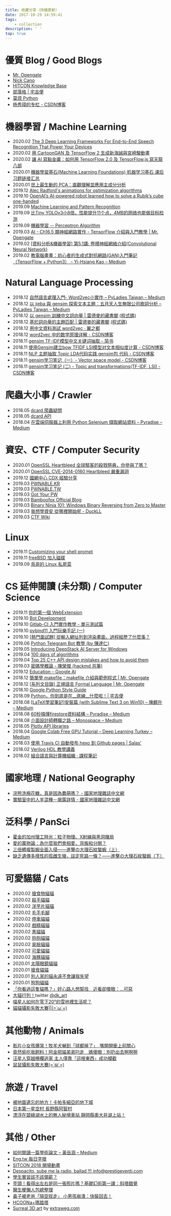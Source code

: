 ```yaml
---
title: 收藏分享（持續更新）
date: 2017-10-29 14:59:41
tags: 
    - collection
description: ' '
top: true
---
```


# 優質 Blog / Good Blogs

- [Mr. Opengate](http://mropengate.blogspot.com/)
- [Nick Cano](https://nickcano.com/)
- [HITCON Knowledge Base](https://kb.hitcon.org/)
- [部落格 | 宅吉便](https://aji.tw/)
- [莫烦 Python](https://morvanzhou.github.io/tutorials/)
- [杨秀璋的专栏 - CSDN博客](https://blog.csdn.net/eastmount?t=1&orderby=UpdateTime)

# 機器學習 / Machine Learning

- 2020.02 [The 3 Deep Learning Frameworks For End-to-End Speech Recognition That Power Your Devices](https://heartbeat.fritz.ai/the-3-deep-learning-frameworks-for-end-to-end-speech-recognition-that-power-your-devices-37b891ddc380)
- 2020.02 [用 CartoonGAN 及 TensorFlow 2 生成新海誠與宮崎駿動畫](https://leemeng.tw/generate-anime-using-cartoongan-and-tensorflow2.html)
- 2020.02 [ 讓 AI 寫點金庸：如何用 TensorFlow 2.0 及 TensorFlow.js 寫天龍八部](https://leemeng.tw/how-to-generate-interesting-text-with-tensorflow2-and-tensorflow-js.html)
- 2020.01 [機器學習基石(Machine Learning Foundations) 机器学习基石 课后习题链接汇总](https://blog.csdn.net/a1015553840/article/details/51085129)
- 2020.01 [世上最生動的 PCA：直觀理解並應用主成分分析](https://leemeng.tw/essence-of-principal-component-analysis.html?fbclid=IwAR1ugh3sC3ZovEpyunol_W9zh9tecGTz9Q_2It0WzEOKoECIOFXqAD51IAs)
- 2019.12 [Alec Radford's animations for optimization algorithms](http://www.denizyuret.com/2015/03/alec-radfords-animations-for.html)
- 2019.10 [OpenAI’s AI-powered robot learned how to solve a Rubik’s cube one-handed](https://www.theverge.com/2019/10/15/20914575/openai-dactyl-robotic-hand-rubiks-cube-one-handed-solve-dexterity-ai?fbclid=IwAR0V2LoBQfBdYxSDvRg0OTqX-Fzy97cCiCAHXLkdj8eJ2J1NqNDnkCBX0Pw)
- 2019.09 [Machine Learning and Pattern Recognition](https://ardianumam.wordpress.com/machine-learning/#english)
- 2019.09 [比Tiny YOLOv3小8倍，性能提升11个点，4MB的网络也能做目标检测](https://mp.weixin.qq.com/s/cl3HBzt_u1Edp35YLmBVsw)
- 2019.09 [機器學習 -- Perceptron Algorithm](http://cpmarkchang.logdown.com/posts/189108-machine-learning-perceptron-algorithm)
- 2019.03 [AI - Ch16.5 類神經網路實作 - TensorFlow 介紹與入門教學 | Mr. Opengate](http://mropengate.blogspot.com/2016/10/ai-ch165-tensorflow.html)
- 2019.02 [[資料分析&機器學習] 第5.1講: 卷積神經網絡介紹(Convolutional Neural Network)](https://medium.com/@yehjames/%E8%B3%87%E6%96%99%E5%88%86%E6%9E%90-%E6%A9%9F%E5%99%A8%E5%AD%B8%E7%BF%92-%E7%AC%AC5-1%E8%AC%9B-%E5%8D%B7%E7%A9%8D%E7%A5%9E%E7%B6%93%E7%B6%B2%E7%B5%A1%E4%BB%8B%E7%B4%B9-convolutional-neural-network-4f8249d65d4f)
- 2019.02 [教電腦畫畫：初心者的生成式對抗網路(GAN)入門筆記（TensorFlow + Python3） – Yi-Hsiang Kao – Medium](https://medium.com/@gau820827/%E6%95%99%E9%9B%BB%E8%85%A6%E7%95%AB%E7%95%AB-%E5%88%9D%E5%BF%83%E8%80%85%E7%9A%84%E7%94%9F%E6%88%90%E5%BC%8F%E5%B0%8D%E6%8A%97%E7%B6%B2%E8%B7%AF-gan-%E5%85%A5%E9%96%80%E7%AD%86%E8%A8%98-tensorflow-python3-dfad71662952)

# Natural Language Processing

- 2018.12 [自然語言處理入門- Word2vec小實作 – PyLadies Taiwan – Medium](https://medium.com/pyladies-taiwan/%E8%87%AA%E7%84%B6%E8%AA%9E%E8%A8%80%E8%99%95%E7%90%86%E5%85%A5%E9%96%80-word2vec%E5%B0%8F%E5%AF%A6%E4%BD%9C-f8832d9677c8)
- 2018.12 [以 jieba 與 gensim 探索文本主題：五月天人生無限公司歌詞分析 – PyLadies Taiwan – Medium](https://medium.com/pyladies-taiwan/%E4%BB%A5-jieba-%E8%88%87-gensim-%E6%8E%A2%E7%B4%A2%E6%96%87%E6%9C%AC%E4%B8%BB%E9%A1%8C-%E4%BA%94%E6%9C%88%E5%A4%A9%E4%BA%BA%E7%94%9F%E7%84%A1%E9%99%90%E5%85%AC%E5%8F%B8%E6%AD%8C%E8%A9%9E%E5%88%86%E6%9E%90-i-cd2147b89083)
- 2018.12 [以 gensim 訓練中文詞向量 | 雷德麥的藏書閣](http://zake7749.github.io/2016/08/28/word2vec-with-gensim/#) [(程式碼)](https://github.com/zake7749/word2vec-tutorial)
- 2018.12 [基於詞向量的主題匹配 | 雷德麥的藏書閣](http://zake7749.github.io/2016/08/30/chatterbot-with-word2vec/) [(程式碼)](https://github.com/zake7749/Chatbot)
- 2018.12 [用中文資料測試 word2vec · 翼之都](https://city.shaform.com/zh/2014/11/04/word2vec/)
- 2018.12 [word2vec 中的数学原理详解 - CSDN博客](https://blog.csdn.net/itplus/article/details/37969519)
- 2018.11 [gensim TF-IDF模型中文关键词抽取 - 简书](https://www.jianshu.com/p/362cb98ed586)
- 2018.11 [使用Gensim建立bow TFIDF LSI模型对文本相似度计算 - CSDN博客](https://blog.csdn.net/u010105243/article/details/53352155)
- 2018.11 [NLP 主题抽取 Topic LDA代码实践 gensim包 代码 - CSDN博客](https://blog.csdn.net/scotfield_msn/article/details/72904651)
- 2018.11 [gensim学习笔记（一）- Vector space model - CSDN博客](https://blog.csdn.net/john_xyz/article/details/54731403)
- 2018.11 [gensim学习笔记 (二) - Topic and transformations(TF-IDF, LSI) - CSDN博客](https://blog.csdn.net/John_xyz/article/details/54744413)

# 爬蟲大小事 / Crawler

- 2018.05 [dcard 爬蟲疑問](https://www.dcard.tw/f/dcard/p/224157736)
- 2018.05 [dcard API](https://www.dcard.tw/_api/forums/)
- 2018.04 [在雲端伺服器上利用 Python Selenium 擷取網站資料 – Pyradise – Medium](https://medium.com/pyradise/%E5%9C%A8%E9%9B%B2%E7%AB%AF%E4%BC%BA%E6%9C%8D%E5%99%A8%E4%B8%8A%E5%88%A9%E7%94%A8-python-selenium-%E6%93%B7%E5%8F%96%E7%B6%B2%E7%AB%99%E8%B3%87%E6%96%99-b42fcc9a3b93)

# 資安、CTF / Computer Security

- 2020.01 [OpenSSL Heartbleed 全球駭客的殺戮祭典，你參與了嗎？](https://devco.re/blog/2014/04/11/openssl-heartbleed-how-to-hack-how-to-protect/)
- 2020.01 [OpenSSL CVE-2014-0160 Heartbleed 嚴重漏洞](https://devco.re/blog/2014/04/09/openssl-heartbleed-CVE-2014-0160/)
- 2019.12 [國網中心 CDX 經驗分享](https://kb.hitcon.org/post/162189657177/%E5%9C%8B%E7%B6%B2%E4%B8%AD%E5%BF%83-cdx-%E7%B6%93%E9%A9%97%E5%88%86%E4%BA%AB)
- 2019.03 [PWNABLE.KR](https://pwnable.kr/index.php)
- 2019.03 [PWNABLE.TW](https://pwnable.tw/)
- 2019.03 [Got Your PW](https://gotyour.pw/)
- 2019.03 [Bamboofox Official Blog](https://bamboofox.github.io/)
- 2019.03 [Binary Ninja 101: Windows Binary Reversing from Zero to Master ](https://speakerdeck.com/aaaddress1/binary-ninja-101-windows-binary-reversing-from-zero-to-master)
- 2019.03 [我想學資安 從哪裡開始呢 - DuckLL](https://www.duckll.tw/2017/11/blog-post.html)
- 2019.03 [CTF Wiki](https://ctf-wiki.github.io/ctf-wiki/)

# Linux

- 2019.11 [Customizing your shell prompt](http://www.nparikh.org/unix/prompt.php)
- 2019.11 [freeBSD 加入磁碟](https://www.freebsd.org/doc/zh_TW/books/handbook/disks-adding.html)
- 2019.09 [鳥哥的 Linux 私房菜](http://linux.vbird.org/)

# CS 延伸閱讀 (未分類) / Computer Science

- 2019.11 [你的第一個 WebExtension](https://developer.mozilla.org/zh-TW/docs/Mozilla/Add-ons/WebExtensions/Your_first_WebExtension)
- 2019.10 [Bot Development](https://hackmd.io/p/HkW8LjRfl#/)
- 2019.10 [Gitlab-CI 入門實作教學 - 單元測試篇](https://medium.com/@nick03008/gitlab-ci-%E5%85%A5%E9%96%80%E7%AD%86%E8%A8%98-%E5%96%AE%E5%85%83%E6%B8%AC%E8%A9%A6%E7%AF%87-156455e2ad9f)
- 2019.10 [pybind11 入門玩樂手記 (一)](https://medium.com/@dboyliao/pybind11-%E5%85%A5%E9%96%80%E7%8E%A9%E6%A8%82%E6%89%8B%E8%A8%98-9da22f6193f2)
- 2019.10 [[熱門面試題] 從輸入網址列到渲染畫面，過程經歷了什麼事？](https://w3c.hexschool.com/%E5%AE%A2%E5%BA%A7%E6%8A%95%E7%A8%BF/how-web-applications-work-8d691e4f?fbclid=IwAR1NUniFfIMhQggXk9T1N1XxiQlg04tTHbKt8sBCCvAKfYunPBjYibtOOmk)
- 2019.06 [Python Telegram Bot 教學 (by 陳達仁)](https://hackmd.io/s/HkgaMUc24)
- 2019.05 [Introducing DeepStack AI Server for Windows](https://medium.com/deepquestai/ai-apis-available-on-windows-with-deepstack-native-3f500d33b7ed?fbclid=IwAR10xMguNZFxDFnmpNt0xgtdVptkCMj3wGgF7l78n89_1bUYwjTcpYKLuiM)
- 2019.04 [100 days of algorithms](https://medium.com/100-days-of-algorithms/tagged/algorithms?fbclid=IwAR34Lqt5Kn45Fut8pAgRAq4Im0imLbZHzw4VnA454WzFQt7rgSlzuj-OT80)
- 2019.04 [Top 25 C++ API design mistakes and how to avoid them ](https://www.acodersjourney.com/top-25-cplusplus-api-design-mistakes-and-how-to-avoid-them/)
- 2019.03 [密碼學概論 - 陳榮傑 (hackmd 共筆)](https://hackmd.io/Ti0G1z5zR9GBv5MctULMZw)
- 2019.12 [Education – Google AI](https://ai.google/education/#%3Fmodal_active=none)
- 2018.12 [簡單學 makefile：makefile 介紹與範例程式 | Mr. Opengate](http://mropengate.blogspot.com/2018/01/makefile.html)
- 2018.12 [[系列文目錄] 正規語言 Formal Language | Mr. Opengate](http://mropengate.blogspot.com/2015/06/formal-language.html)
- 2018.10 [Google Python Style Guide](https://google.github.io/styleguide/pyguide.html)
- 2018.09 [Python，你到底是在\__底線\__什麼啦！| 宅吉便](https://aji.tw/python%E4%BD%A0%E5%88%B0%E5%BA%95%E6%98%AF%E5%9C%A8__%E5%BA%95%E7%B7%9A__%E4%BB%80%E9%BA%BC%E5%95%A6/)
- 2018.08 [[LaTeX學習筆記]安裝篇 (with Sublime Text 3 on Win10) – 陳麒升 – Medium](https://medium.com/@m50816m50816/latex%E5%AD%B8%E7%BF%92%E7%AD%86%E8%A8%98-%E5%AE%89%E8%A3%9D%E7%AF%87-with-sublime-text-3-on-win10-49b6c216e2d)
- 2018.08 [60秒搞懂firestore資料結構 – Pyradise – Medium](https://medium.com/pyradise/60%E7%A7%92%E6%90%9E%E6%87%82firestore%E8%B3%87%E6%96%99%E7%B5%90%E6%A7%8B-c61ba6206cba)
- 2018.08 [介面設計師轉職之路 – Monospace – Medium](https://medium.com/monospace-tw/%E4%BB%8B%E9%9D%A2%E8%A8%AD%E8%A8%88%E5%B8%AB%E8%BD%89%E8%81%B7%E4%B9%8B%E8%B7%AF-dcd9a19aa1dc?sk=c6b3e8556cda8df8a02f265a41519d01)
- 2018.05 [Plotly API libraries](https://plot.ly/api/)
- 2018.04 [Google Colab Free GPU Tutorial – Deep Learning Turkey – Medium](https://medium.com/deep-learning-turkey/google-colab-free-gpu-tutorial-e113627b9f5d)
- 2018.03 [使用 Travis CI 自動發布 hexo 到 Github pages | Salas'](https://levirve.github.io/blog/2016/hexo-deploy-through-travisci/)
- 2018.02 [Verilog HDL 教學講義](https://hom-wang.gitbooks.io/verilog-hdl/content/)
- 2018.02 [組合語言與計算機組織 · 課程筆記](https://chi_gitbook.gitbooks.io/personal-note/content/zu_he_yu_yan_yu_ji_suan_ji_zu_zhi.html)

# 國家地理 / National Geography

- [浣熊洗棉花糖，真是因為蠢萌嗎？ - 國家地理雜誌中文網](https://www.natgeomedia.com/news/editorpick/32757?doing_wp_cron=1521019353.6385700702667236328125)
- [實驗室中的人羊混種－揭露詳情 - 國家地理雜誌中文網](https://www.natgeomedia.com/news/ngnews/73294)

# 泛科學 / PanSci

- [霍金的加州理工時光：粒子物理、X射線與黑洞賭局](http://pansci.asia/archives/137321)
- [愛的萬物論：為什麼我們會相愛、背叛和分開？](http://pansci.asia/archives/72480)
- [三倍體複製蝦全面入侵——進擊の大理石紋螯蝦（上）](http://pansci.asia/archives/136623)
- [缺乏遺傳多樣性的孤雌生殖，註定死路一條？——進擊の大理石紋螯蝦（下）](http://pansci.asia/archives/136629)

# 可愛貓貓 / Cats

- 2020.02 [搶食物貓貓](https://media.giphy.com/media/llsfFyBViKxp1mfRUQ/giphy.gif#.XjunOh-6EYY.facebook)
- 2020.02 [殺手貓貓](https://www.gif-vif.com/Agent-kitty/?fbrefresh=23&fbclid=IwAR1GcTBtWiOO2YuUZBZ2FAtPFXUc--uuLXuI5dG3n9OCrYF3mc_Xks0n-Ns)
- 2020.02 [洋芋片貓貓](https://www.gif-vif.com/What-kind-of-chips-is-this/?fbrefresh=23)
- 2020.02 [毛手毛腳](https://www.gif-vif.com/I-want-makeup/?fbrefresh=23&fbclid=IwAR39KixGQcO31CkgIkJSceyK5moY490r_vlaZ265SzVyCLdYBHkpuvnBZR4)
- 2020.02 [停車貓貓](https://giphy.com/gifs/parking-fluYfyYrkP5Ys)
- 2020.02 [戲精貓貓](https://giphy.com/gifs/justviralnet-funny-animal-acting-LqroqS6BkH4gmffEDM)
- 2020.02 [黑貓貓](https://giphy.com/gifs/justviralnet-cat-angry-animal-RH1ZXHKTDSH52baPcG)
- 2020.02 [抱抱貓貓](https://giphy.com/gifs/cat-hug-MBrmhKiiFwXy8)
- 2020.02 [臭臉貓貓](https://www.gifng.com/animals/33155/?fbclid=IwAR0RcFy-rRk1zJR8FhIdslDzXV6vaMvz2WehPdN50ommhiKV2oOu3ys9aL8)
- 2020.02 [可愛貓貓](https://giphy.com/gifs/d8KycwRIJRApftKEgO?fbclid=IwAR0A_0LCcG1v6XQ1tVx9GK8TKjLyWLpFs8eKpzNcgjvlHJymcf9_0QMmsjw)
- 2020.02 [海豚貓貓](https://giphy.com/gifs/v4vnX6bnCSjFS)
- 2020.01 [太陽眼鏡貓貓](https://www.gif-vif.com/Catto-got-swag/?fbrefresh=23)
- 2020.01 [搶食貓貓](https://yay-gif.com/2341-42-2/)
- 2020.01 [別人家的貓永遠不會讓我失望](https://giphy.com/gifs/cute-aww-eyebleach-74Ob9q9VMgvIiviIXM)
- 2020.01 [狗狗貓貓](https://imgur.com/ab18mol)
- [「你看過這隻貓嗎？」好心路人想幫找　近看卻傻眼：…可惡](https://pets.ettoday.net/news/869905#ixzz5A1X76irb)
- [大貓行列！](https://www.facebook.com/NowJustLaugh.TW/posts/1982056361827700)twitter [@dk_art](https://twitter.com/dk_art?lang=en)
- [喵星人如何在零下20°的雪地裡生活呢？](https://www.facebook.com/peanutnews/videos/1867436036604009/)
- [貓貓攝影失敗大賽||(=´ω\`=)](https://www.facebook.com/odanobunagafire/posts/1458553057584971)

# 其他動物 / Animals

- [影片小女孩爆哭！牧羊犬嚇到「球都掉了」　嘴開開衝上前關心](https://pets.ettoday.net/news/1107576#ixzz5A1WyfqVe)
- [竟然偷吃我飼料！阿金把貓弟弟叼走　媽傻眼：別扔出去啊啊啊](https://pets.ettoday.net/news/1115029#ixzz5A1WZdU3n)
- [汪星人穿越柵欄逃家 主人僅靠「這根東西」成功攔截](http://www.epochtimes.com/b5/17/12/18/n9967372.htm)
- [鼠鼠攝影失敗大賽(=´ϖ\`=)](https://www.facebook.com/odanobunagafire/posts/1461142400659370)

# 旅遊 / Travel

- [被地圖遺忘的地方！卡帕多細亞的地下城](https://www.vogue.com.tw/feature/travel/content-34341.html)
- [日本第一星空村 長野縣阿智村](https://gooshuo.tw/article/536)
- [漂浮在碧綠湖水上的無人秘境車站 靜岡縣奧大井湖上站！](https://gooshuo.tw/article/651)

# 其他 / Other

- [如何閱讀一篇學術論文 – 黃岳涵 – Medium](https://medium.com/@Johann016/%E5%A6%82%E4%BD%95%E9%96%B1%E8%AE%80%E4%B8%80%E7%AF%87%E5%AD%B8%E8%A1%93%E8%AB%96%E6%96%87-cedb2f0d7cd0)
- [Eng.tw 每日字根](http://root.eng.tw/)
- [SITCON 2018 開場動畫](https://www.youtube.com/watch?v=U_7qPitWoAo)
- [Despacito, sube me la radio, ballad !!! info@prestigeventi.com](https://www.facebook.com/groups/MusikmesseFrankfurt/permalink/10155348138108848/)
- [學生實習該不該領薪？](https://www.ettoday.net/news/20180316/1131802.htm)
- [歪頭！看得出左右是同一張照片嗎？基礎幻術第一課：斜塔錯覺](https://www.ettoday.net/dalemon/post/33581#ixzz5A1XvNwnO)
- [醫生梗懶人包總整理](https://www.facebook.com/jamesiscurly2/posts/323607634825593)
- [鼻子被老爸「隔空拔走」 小男孩崩潰：快裝回去！](https://www.facebook.com/ETtoday/videos/1752335874802569/)
- [HCOONa+瑪踏塔](https://www.facebook.com/1533865249957605/photos/a.1533866239957506.1073741826.1533865249957605/1639364909407638/?type=3&theater)
- [Surreal 3D art](https://www.facebook.com/BoredPandaArt/videos/764156053771522/) by [extraweg.com](https://www.facebook.com/extraweg/?fref=mentions)
